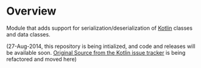 # Overview

Module that adds support for serialization/deserialization of [Kotlin](http://kotlinlang.org) classes and data classes.

(27-Aug-2014, this repository is being intialized, and code and releases will be available soon.  [Original Source from the Kotlin issue tracker](http://youtrack.jetbrains.com/issue/KT-5672) is being refactored and moved here)
